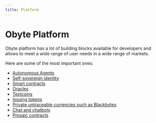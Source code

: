 ```yaml
---
title: Platform
---
```


# Obyte Platform

Obyte platform has a lot of building blocks available for developers and allows to meet a wide range of user needs in a wide range of markets.

Here are some of the most important ones:
* [Autonomous Agents](/platform/autonomous-agents)
* [Self-sovereign identity](/platform/identity)
* [Smart contracts](/platform/smart-contracts)
* [Oracles](/platform/oracles)
* [Textcoins](/platform/textcoins)
* [Issuing tokens](/platform/tokens)
* [Private untraceable currencies such as Blackbytes](/platform/blackbytes)
* [Chat and chatbots](/platform/chatbots)
* [Prosaic contracts](/platform/prosaic-contracts)
 